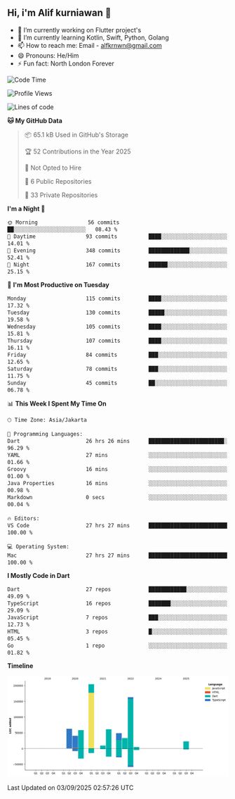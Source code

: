 ## Hi, i'm Alif kurniawan 👋

- 🔭 I’m currently working on Flutter project's
- 🌱 I’m currently learning Kotlin, Swift, Python, Golang
- 📫 How to reach me: Email - alfkrnwn@gmail.com
- 😄 Pronouns: He/Him
- ⚡ Fun fact: North London Forever

<!--START_SECTION:waka-->
![Code Time](http://img.shields.io/badge/Code%20Time-267%20hrs%2030%20mins-blue)

![Profile Views](http://img.shields.io/badge/Profile%20Views-30-blue)

![Lines of code](https://img.shields.io/badge/From%20Hello%20World%20I%27ve%20Written-706.0%20thousand%20lines%20of%20code-blue)

**🐱 My GitHub Data** 

> 📦 65.1 kB Used in GitHub's Storage 
 > 
> 🏆 52 Contributions in the Year 2025
 > 
> 🚫 Not Opted to Hire
 > 
> 📜 6 Public Repositories 
 > 
> 🔑 33 Private Repositories 
 > 
**I'm a Night 🦉** 

```text
🌞 Morning                56 commits          ██░░░░░░░░░░░░░░░░░░░░░░░   08.43 % 
🌆 Daytime                93 commits          ████░░░░░░░░░░░░░░░░░░░░░   14.01 % 
🌃 Evening                348 commits         █████████████░░░░░░░░░░░░   52.41 % 
🌙 Night                  167 commits         ██████░░░░░░░░░░░░░░░░░░░   25.15 % 
```
📅 **I'm Most Productive on Tuesday** 

```text
Monday                   115 commits         ████░░░░░░░░░░░░░░░░░░░░░   17.32 % 
Tuesday                  130 commits         █████░░░░░░░░░░░░░░░░░░░░   19.58 % 
Wednesday                105 commits         ████░░░░░░░░░░░░░░░░░░░░░   15.81 % 
Thursday                 107 commits         ████░░░░░░░░░░░░░░░░░░░░░   16.11 % 
Friday                   84 commits          ███░░░░░░░░░░░░░░░░░░░░░░   12.65 % 
Saturday                 78 commits          ███░░░░░░░░░░░░░░░░░░░░░░   11.75 % 
Sunday                   45 commits          ██░░░░░░░░░░░░░░░░░░░░░░░   06.78 % 
```


📊 **This Week I Spent My Time On** 

```text
🕑︎ Time Zone: Asia/Jakarta

💬 Programming Languages: 
Dart                     26 hrs 26 mins      ████████████████████████░   96.29 % 
YAML                     27 mins             ░░░░░░░░░░░░░░░░░░░░░░░░░   01.66 % 
Groovy                   16 mins             ░░░░░░░░░░░░░░░░░░░░░░░░░   01.00 % 
Java Properties          16 mins             ░░░░░░░░░░░░░░░░░░░░░░░░░   00.98 % 
Markdown                 0 secs              ░░░░░░░░░░░░░░░░░░░░░░░░░   00.04 % 

🔥 Editors: 
VS Code                  27 hrs 27 mins      █████████████████████████   100.00 % 

💻 Operating System: 
Mac                      27 hrs 27 mins      █████████████████████████   100.00 % 
```

**I Mostly Code in Dart** 

```text
Dart                     27 repos            ████████████░░░░░░░░░░░░░   49.09 % 
TypeScript               16 repos            ███████░░░░░░░░░░░░░░░░░░   29.09 % 
JavaScript               7 repos             ███░░░░░░░░░░░░░░░░░░░░░░   12.73 % 
HTML                     3 repos             █░░░░░░░░░░░░░░░░░░░░░░░░   05.45 % 
Go                       1 repo              ░░░░░░░░░░░░░░░░░░░░░░░░░   01.82 % 
```



**Timeline**

![Lines of Code chart](https://raw.githubusercontent.com/awanderer11/awanderer11/main/assets/bar_graph.png)


 Last Updated on 03/09/2025 02:57:26 UTC
<!--END_SECTION:waka-->
